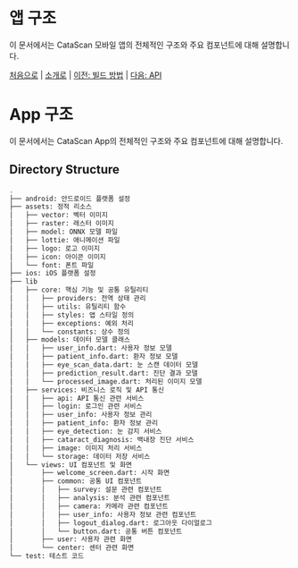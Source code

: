 # 앱 구조

이 문서에서는 CataScan 모바일 앱의 전체적인 구조와 주요 컴포넌트에 대해 설명합니다.

[처음으로](../overview.md) | 
[소개로](00_introduction.md) | 
[이전: 빌드 방법](01_how_to_build.md) | 
[다음: API](03_api.md) 

# App 구조

이 문서에서는 CataScan App의 전체적인 구조와 주요 컴포넌트에 대해 설명합니다.

## Directory Structure

```bash
.
├── android: 안드로이드 플랫폼 설정
├── assets: 정적 리소스
│   ├── vector: 벡터 이미지
│   ├── raster: 래스터 이미지
│   ├── model: ONNX 모델 파일
│   ├── lottie: 애니메이션 파일
│   ├── logo: 로고 이미지
│   ├── icon: 아이콘 이미지
│   └── font: 폰트 파일
├── ios: iOS 플랫폼 설정
├── lib
│   ├── core: 핵심 기능 및 공통 유틸리티
│   │   ├── providers: 전역 상태 관리
│   │   ├── utils: 유틸리티 함수
│   │   ├── styles: 앱 스타일 정의
│   │   ├── exceptions: 예외 처리
│   │   └── constants: 상수 정의
│   ├── models: 데이터 모델 클래스
│   │   ├── user_info.dart: 사용자 정보 모델
│   │   ├── patient_info.dart: 환자 정보 모델
│   │   ├── eye_scan_data.dart: 눈 스캔 데이터 모델
│   │   ├── prediction_result.dart: 진단 결과 모델
│   │   └── processed_image.dart: 처리된 이미지 모델
│   ├── services: 비즈니스 로직 및 API 통신
│   │   ├── api: API 통신 관련 서비스
│   │   ├── login: 로그인 관련 서비스
│   │   ├── user_info: 사용자 정보 관리
│   │   ├── patient_info: 환자 정보 관리
│   │   ├── eye_detection: 눈 감지 서비스
│   │   ├── cataract_diagnosis: 백내장 진단 서비스
│   │   ├── image: 이미지 처리 서비스
│   │   └── storage: 데이터 저장 서비스
│   └── views: UI 컴포넌트 및 화면
│       ├── welcome_screen.dart: 시작 화면
│       ├── common: 공통 UI 컴포넌트
│       │   ├── survey: 설문 관련 컴포넌트
│       │   ├── analysis: 분석 관련 컴포넌트
│       │   ├── camera: 카메라 관련 컴포넌트
│       │   ├── user_info: 사용자 정보 관련 컴포넌트
│       │   ├── logout_dialog.dart: 로그아웃 다이얼로그
│       │   └── button.dart: 공통 버튼 컴포넌트
│       ├── user: 사용자 관련 화면
│       └── center: 센터 관련 화면
└── test: 테스트 코드 
